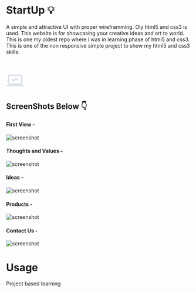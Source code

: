 # StartUp 💡 

A simple and attractive UI with proper wireframming. Oly html5 and css3 is used. This website is for showcasing your creative ideas and art to world. This is one my oldest repo where i was in learning phase of html5 and css3. This is one of the non responsive simple project to show my html5 and css3 skills.

<br>

![screenshot](https://github.com/deathook007/cli-boilerplates/blob/master/Image%20-%20quick%20use/usage.png)
## ScreenShots Below 👇

#### First View -

![screenshot](https://github.com/deathook007/StartUp-website-html-css/blob/master/images/FrontPage.png)

#### Thoughts and Values -

![screenshot](https://github.com/deathook007/StartUp-website-html-css/blob/master/images/MyThoughts.png)

#### Ideas -

![screenshot](https://github.com/deathook007/StartUp-website-html-css/blob/master/images/OurIdeas.png)

#### Products -

![screenshot](https://github.com/deathook007/StartUp-website-html-css/blob/master/images/Products.png)

#### Contact Us -

![screenshot](https://github.com/deathook007/StartUp-website-html-css/blob/master/images/ContactUs.png)

# Usage

Project based learning 
